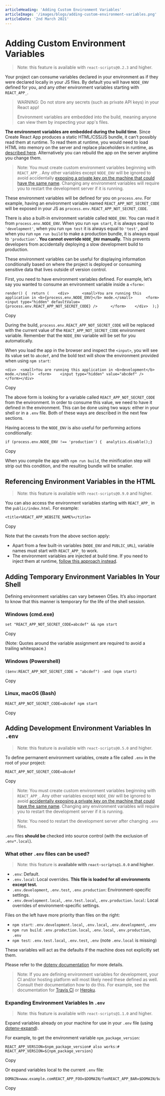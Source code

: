 ```yaml
---
articleHeading: 'Adding Custom Environment Variables'
articleImage: '/images/blogs/adding-custom-environment-variables.png'
articleDate: '2nd March 2021'
---
```


Adding Custom Environment Variables
===================================

> Note: this feature is available with `react-scripts@0.2.3` and higher.

Your project can consume variables declared in your environment as if they were declared locally in your JS files. By default you will have `NODE_ENV` defined for you, and any other environment variables starting with `REACT_APP_`.

> WARNING: Do not store any secrets (such as private API keys) in your React app!
> 
> Environment variables are embedded into the build, meaning anyone can view them by inspecting your app's files.

**The environment variables are embedded during the build time**. Since Create React App produces a static HTML/CSS/JS bundle, it can’t possibly read them at runtime. To read them at runtime, you would need to load HTML into memory on the server and replace placeholders in runtime, as [described here](/docs/title-and-meta-tags#injecting-data-from-the-server-into-the-page). Alternatively you can rebuild the app on the server anytime you change them.

> Note: You must create custom environment variables beginning with `REACT_APP_`. Any other variables except `NODE_ENV` will be ignored to avoid accidentally [exposing a private key on the machine that could have the same name](https://github.com/facebook/create-react-app/issues/865#issuecomment-252199527). Changing any environment variables will require you to restart the development server if it is running.

These environment variables will be defined for you on `process.env`. For example, having an environment variable named `REACT_APP_NOT_SECRET_CODE` will be exposed in your JS as `process.env.REACT_APP_NOT_SECRET_CODE`.

There is also a built-in environment variable called `NODE_ENV`. You can read it from `process.env.NODE_ENV`. When you run `npm start`, it is always equal to `'development'`, when you run `npm test` it is always equal to `'test'`, and when you run `npm run build` to make a production bundle, it is always equal to `'production'`. **You cannot override `NODE_ENV` manually.** This prevents developers from accidentally deploying a slow development build to production.

These environment variables can be useful for displaying information conditionally based on where the project is deployed or consuming sensitive data that lives outside of version control.

First, you need to have environment variables defined. For example, let’s say you wanted to consume an environment variable inside a `<form>`:

    render() {  return (    <div>      <small>You are running this application in <b>{process.env.NODE_ENV}</b> mode.</small>      <form>        <input type="hidden" defaultValue={process.env.REACT_APP_NOT_SECRET_CODE} />      </form>    </div>  );}

Copy

During the build, `process.env.REACT_APP_NOT_SECRET_CODE` will be replaced with the current value of the `REACT_APP_NOT_SECRET_CODE` environment variable. Remember that the `NODE_ENV` variable will be set for you automatically.

When you load the app in the browser and inspect the `<input>`, you will see its value set to `abcdef`, and the bold text will show the environment provided when using `npm start`:

    <div>  <small>You are running this application in <b>development</b> mode.</small>  <form>    <input type="hidden" value="abcdef" />  </form></div>

Copy

The above form is looking for a variable called `REACT_APP_NOT_SECRET_CODE` from the environment. In order to consume this value, we need to have it defined in the environment. This can be done using two ways: either in your shell or in a `.env` file. Both of these ways are described in the next few sections.

Having access to the `NODE_ENV` is also useful for performing actions conditionally:

    if (process.env.NODE_ENV !== 'production') {  analytics.disable();}

Copy

When you compile the app with `npm run build`, the minification step will strip out this condition, and the resulting bundle will be smaller.

Referencing Environment Variables in the HTML[​](#referencing-environment-variables-in-the-html "Direct link to heading")
-------------------------------------------------------------------------------------------------------------------------

> Note: this feature is available with `react-scripts@0.9.0` and higher.

You can also access the environment variables starting with `REACT_APP_` in the `public/index.html`. For example:

    <title>%REACT_APP_WEBSITE_NAME%</title>

Copy

Note that the caveats from the above section apply:

*   Apart from a few built-in variables (`NODE_ENV` and `PUBLIC_URL`), variable names must start with `REACT_APP_` to work.
*   The environment variables are injected at build time. If you need to inject them at runtime, [follow this approach instead](/docs/title-and-meta-tags#generating-dynamic-meta-tags-on-the-server).

Adding Temporary Environment Variables In Your Shell[​](#adding-temporary-environment-variables-in-your-shell "Direct link to heading")
---------------------------------------------------------------------------------------------------------------------------------------

Defining environment variables can vary between OSes. It’s also important to know that this manner is temporary for the life of the shell session.

### Windows (cmd.exe)[​](#windows-cmdexe "Direct link to heading")

    set "REACT_APP_NOT_SECRET_CODE=abcdef" && npm start

Copy

(Note: Quotes around the variable assignment are required to avoid a trailing whitespace.)

### Windows (Powershell)[​](#windows-powershell "Direct link to heading")

    ($env:REACT_APP_NOT_SECRET_CODE = "abcdef") -and (npm start)

Copy

### Linux, macOS (Bash)[​](#linux-macos-bash "Direct link to heading")

    REACT_APP_NOT_SECRET_CODE=abcdef npm start

Copy

Adding Development Environment Variables In `.env`[​](#adding-development-environment-variables-in-env "Direct link to heading")
--------------------------------------------------------------------------------------------------------------------------------

> Note: this feature is available with `react-scripts@0.5.0` and higher.

To define permanent environment variables, create a file called `.env` in the root of your project:

    REACT_APP_NOT_SECRET_CODE=abcdef

Copy

> Note: You must create custom environment variables beginning with `REACT_APP_`. Any other variables except `NODE_ENV` will be ignored to avoid [accidentally exposing a private key on the machine that could have the same name](https://github.com/facebook/create-react-app/issues/865#issuecomment-252199527). Changing any environment variables will require you to restart the development server if it is running.

> Note: You need to restart the development server after changing `.env` files.

`.env` files **should be** checked into source control (with the exclusion of `.env*.local`).

### What other `.env` files can be used?[​](#what-other-env-files-can-be-used "Direct link to heading")

> Note: this feature is **available with `react-scripts@1.0.0` and higher**.

*   `.env`: Default.
*   `.env.local`: Local overrides. **This file is loaded for all environments except test.**
*   `.env.development`, `.env.test`, `.env.production`: Environment-specific settings.
*   `.env.development.local`, `.env.test.local`, `.env.production.local`: Local overrides of environment-specific settings.

Files on the left have more priority than files on the right:

*   `npm start`: `.env.development.local`, `.env.local`, `.env.development`, `.env`
*   `npm run build`: `.env.production.local`, `.env.local`, `.env.production`, `.env`
*   `npm test`: `.env.test.local`, `.env.test`, `.env` (note `.env.local` is missing)

These variables will act as the defaults if the machine does not explicitly set them.

Please refer to the [dotenv documentation](https://github.com/motdotla/dotenv) for more details.

> Note: If you are defining environment variables for development, your CI and/or hosting platform will most likely need these defined as well. Consult their documentation how to do this. For example, see the documentation for [Travis CI](https://docs.travis-ci.com/user/environment-variables/) or [Heroku](https://devcenter.heroku.com/articles/config-vars).

### Expanding Environment Variables In `.env`[​](#expanding-environment-variables-in-env "Direct link to heading")

> Note: this feature is available with `react-scripts@1.1.0` and higher.

Expand variables already on your machine for use in your `.env` file (using [dotenv-expand](https://github.com/motdotla/dotenv-expand)).

For example, to get the environment variable `npm_package_version`:

    REACT_APP_VERSION=$npm_package_version# also works:# REACT_APP_VERSION=${npm_package_version}

Copy

Or expand variables local to the current `.env` file:

    DOMAIN=www.example.comREACT_APP_FOO=$DOMAIN/fooREACT_APP_BAR=$DOMAIN/bar

Copy